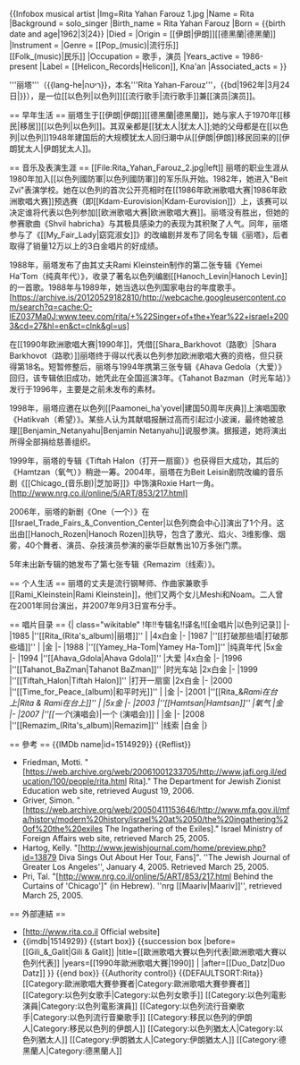 {{Infobox musical artist
|Img=Rita Yahan Farouz 1.jpg
|Name = Rita
|Background = solo_singer 
|Birth_name = Rita Yahan Farouz
|Born = {{birth date and age|1962|3|24}}
|Died = 
|Origin = [[伊朗|伊朗]][[德黑蘭|德黑蘭]]
|Instrument = 
|Genre = [[Pop_(music)|流行乐]]<br />[[Folk_(music)|民乐]]
|Occupation = 歌手，演员
|Years_active = 1986-present
|Label = [[Helicon_Records|Helicon]], Kna'an
|Associated_acts =
}}

'''丽塔'''（{{lang-he|ריטה}}，本名'''Rita Yahan-Farouz'''，{{bd|1962年|3月24日|}}），是一位[[以色列|以色列]][[流行歌手|流行歌手]]兼[[演员|演员]]。

== 早年生活 ==
丽塔生于[[伊朗|伊朗]][[德黑蘭|德黑蘭]]，她与家人于1970年[[移民|移居]][[以色列|以色列]]。其双亲都是[[犹太人|犹太人]];她的父母都是在[[以色列|以色列]]1948年建国后的大规模犹太人回归潮中从[[伊朗|伊朗]]移民回来的[[伊朗犹太人|伊朗犹太人]]。

== 音乐及表演生涯 ==
[[File:Rita_Yahan_Farouz_2.jpg|left]]
丽塔的职业生涯从1980年加入[[以色列國防軍|以色列國防軍]]的军乐队开始。1982年，她进入"Beit Zvi"表演学校。她在以色列的首次公开亮相时在[[1986年欧洲歌唱大赛|1986年欧洲歌唱大赛]]预选赛（即[[Kdam-Eurovision|Kdam-Eurovision]]）上，该赛可以决定谁将代表以色列参加[[欧洲歌唱大赛|欧洲歌唱大赛]]。丽塔没有胜出，但她的参赛歌曲《Shvil habricha》与其极具感染力的表现为其积聚了人气。同年，丽塔参与了《[[My_Fair_Lady|窈窕淑女]]》的改编剧并发布了同名专辑《丽塔》，后者取得了销量12万以上的3白金唱片的好成绩。

1988年，丽塔发布了由其丈夫Rami Kleinstein制作的第二张专辑《Yemei Ha'Tom（纯真年代）》，收录了著名以色列编剧[[Hanoch_Levin|Hanoch Levin]]的一首歌。1988年与1989年，她当选以色列国家电台的年度歌手。[https://archive.is/20120529182810/http://webcache.googleusercontent.com/search?q=cache:O-lEZ037Ma0J:www.teev.com/rita/+%22Singer+of+the+Year%22+israel+2003&cd=27&hl=en&ct=clnk&gl=us]

在[[1990年欧洲歌唱大赛|1990年]]，凭借[[Shara_Barkhovot（路歌）|Shara Barkhovot（路歌）]]丽塔终于得以代表以色列参加欧洲歌唱大赛的资格，但只获得第18名。短暂修整后，丽塔与1994年携第三张专辑《Ahava Gedola（大爱）》回归，该专辑依旧成功，她凭此在全国巡演3年。《Tahanot Bazman（时光车站）》发行于1996年，主要是之前未发布的素材。

1998年，丽塔应邀在以色列[[Paamonei_ha'yovel|建国50周年庆典]]上演唱国歌《Hatikvah（希望）》。某些人认为其献唱报酬过高而引起过小波澜，最终她被总理[[Benjamin_Netanyahu|Benjamin Netanyahu]]说服参演。据报道，她将演出所得全部捐给慈善组织。

1999年，丽塔的专辑《Tiftah Halon（打开一扇窗）》也获得巨大成功，其后的《Hamtzan（氧气）》稍逊一筹。2004年，丽塔在为Beit Leisin剧院改编的音乐剧《[[Chicago_(音乐剧)|芝加哥]]》中饰演Roxie Hart一角。[http://www.nrg.co.il/online/5/ART/853/217.html]

2006年，丽塔的新剧《One（一个）》在[[Israel_Trade_Fairs_&_Convention_Center|以色列商会中心]]演出了1个月。这出由[[Hanoch_Rozen|Hanoch Rozen]]执导，包含了激光、焰火、3维影像、烟雾，40个舞者、演员、杂技演员参演的豪华巨献售出10万多张门票。

5年未出新专辑的她发布了第七张专辑《Remazim（线索）》。

== 个人生活 ==
丽塔的丈夫是流行钢琴师、作曲家兼歌手[[Rami_Kleinstein|Rami Kleinstein]]，他们又两个女儿Meshi和Noam。二人曾在2001年同台演出，并2007年9月3日宣布分手。

== 唱片目录 ==
{| class="wikitable"
!年!!专辑名!!译名!![[金唱片|以色列记录]]
|-
|1985
|''[[Rita_(Rita's_album)|丽塔]]''
|
|4x白金
|-
|1987
|''[[打破那些墙|打破那些墙]]''
|
|金
|-
|1988
|''[[Yamey_Ha-Tom|Yamey Ha-Tom]]''
|纯真年代
|5x金
|-
|1994
|''[[Ahava_Gdola|Ahava Gdola]]''
|大爱
|4x白金
|-
|1996
|''[[Tahanot_BaZman|Tahanot BaZman]]''
|时光车站
|2x白金
|-
|1999
|''[[Tiftah_Halon|Tiftah Halon]]''
|打开一扇窗
|2x白金
|-
|2000
|''[[Time_for_Peace_(album)|和平时光]]''
|
|金
|-
|2001
|''[[Rita_&_Rami在台上|Rita & Rami在台上]]''
|
|5x金
|-
|2003
|''[[Hamtsan|Hamtsan]]''
|氧气
|金
|-
|2007
|''[[一个_(演唱会)|一个 (演唱会)]]
|
|金
|-
|2008
|''[[Remazim_(Rita's_album)|Remazim]]''
|线索
|白金
|}

== 參考 ==
{{IMDb name|id=1514929}}
{{Reflist}}<!--added under references heading by script-assisted edit-->
* Friedman, Motti. "[https://web.archive.org/web/20061001233705/http://www.jafi.org.il/education/100/people/rita.html Rita]." The Department for Jewish Zionist Education web site, retrieved August 19, 2006.
* Griver, Simon. "[https://web.archive.org/web/20050411153646/http://www.mfa.gov.il/mfa/history/modern%20history/israel%20at%2050/the%20ingathering%20of%20the%20exiles The Ingathering of the Exiles]." Israel Ministry of Foreign Affairs web site, retrieved March 25, 2005.
* Hartog, Kelly. "[http://www.jewishjournal.com/home/preview.php?id=13879 Diva Sings Out About Her Tour, Fans]". ''The Jewish Journal of Greater Los Angeles'', January 4, 2005. Retrieved March 25, 2005.
* Pri, Tal. "[http://www.nrg.co.il/online/5/ART/853/217.html Behind the Curtains of 'Chicago']" (in Hebrew). ''nrg [[Maariv|Maariv]]'', retrieved March 25, 2005.

== 外部連結 ==
* [http://www.rita.co.il Official website]
* {{imdb|1514929}}
{{start box}}
{{succession box
|before=[[Gili_&_Galit|Gili & Galit]]
|title=[[歐洲歌唱大賽以色列代表|歐洲歌唱大賽以色列代表]]
|years=[[1990年歐洲歌唱大賽|1990]] |
|after=[[Duo_Datz|Duo Datz]]
}}
{{end box}}
{{Authority control}}
{{DEFAULTSORT:Rita}}
[[Category:歐洲歌唱大賽參賽者|Category:歐洲歌唱大賽參賽者]]
[[Category:以色列女歌手|Category:以色列女歌手]]
[[Category:以色列電影演員|Category:以色列電影演員]]
[[Category:以色列流行音樂歌手|Category:以色列流行音樂歌手]]
[[Category:移民以色列的伊朗人|Category:移民以色列的伊朗人]]
[[Category:以色列猶太人|Category:以色列猶太人]]
[[Category:伊朗猶太人|Category:伊朗猶太人]]
[[Category:德黑蘭人|Category:德黑蘭人]]